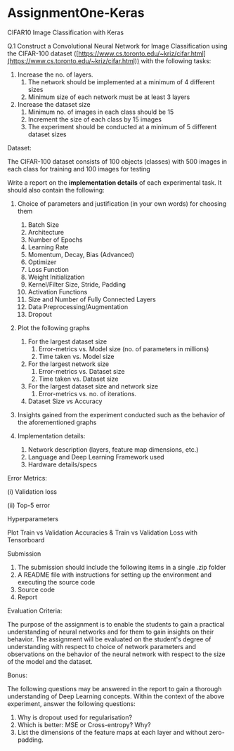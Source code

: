 # AssignmentOne-Keras
CIFAR10 Image Classification with Keras

Q.1 Construct a Convolutional Neural Network for Image Classification using the CIFAR-100 dataset ([https://www.cs.toronto.edu/~kriz/cifar.html](https://www.cs.toronto.edu/~kriz/cifar.html)) with the following tasks:

1. Increase the no. of layers.
    1. The network should be implemented at a minimum of 4 different sizes
    2. Minimum size of each network must be at least 3 layers
2. Increase the dataset size
    1. Minimum no. of images in each class should be 15
    2. Increment the size of each class by 15 images
    3. The experiment should be conducted at a minimum of 5 different dataset sizes

Dataset:

The CIFAR-100 dataset consists of 100 objects (classes) with 500 images in each class for training and 100 images for testing

Write a report on the **implementation details** of each experimental task. It should also contain the following:

1. Choice of parameters and justification (in your own words) for choosing them
    1. Batch Size
    2. Architecture
    3. Number of Epochs
    4. Learning Rate
    5. Momentum, Decay, Bias (Advanced)
    6. Optimizer
    7. Loss Function
    8. Weight Initialization
    9. Kernel/Filter Size, Stride, Padding
    10. Activation Functions
    11. Size and Number of Fully Connected Layers
    12. Data Preprocessing/Augmentation
    13. Dropout

2. Plot the following graphs
    1. For the largest dataset size
        1. Error-metrics vs. Model size (no. of parameters in millions)
        2. Time taken vs. Model size
    2. For the largest network size
        1. Error-metrics vs. Dataset size
        2. Time taken vs. Dataset size
    3. For the largest dataset size and network size
        1. Error-metrics vs. no. of iterations.
    4. Dataset Size vs Accuracy

3. Insights gained from the experiment conducted such as the behavior of the aforementioned graphs
4. Implementation details:
    1. Network description (layers, feature map dimensions, etc.)
    2. Language and Deep Learning Framework used
    3. Hardware details/specs

Error Metrics:

(i) Validation loss

(ii) Top-5 error

Hyperparameters

Plot Train vs Validation Accuracies &amp; Train vs Validation Loss with Tensorboard

Submission

1. The submission should include the following items in a single .zip folder
  1. A README file with instructions for setting up the environment and executing the source code
  2. Source code
  3. Report

Evaluation Criteria:

The purpose of the assignment is to enable the students to gain a practical understanding of neural networks and for them to gain insights on their behavior. The assignment will be evaluated on the student&#39;s degree of understanding with respect to choice of network parameters and observations on the behavior of the neural network with respect to the size of the model and the dataset.

Bonus:

The following questions may be answered in the report to gain a thorough understanding of Deep Learning concepts. Within the context of the above experiment, answer the following questions:

1. Why is dropout used for regularisation?
2. Which is better: MSE or Cross-entropy? Why?
3. List the dimensions of the feature maps at each layer and without zero-padding.
